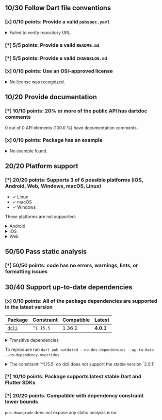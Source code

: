 ## 10/30 Follow Dart file conventions

### [x] 0/10 points: Provide a valid `pubspec.yaml`

<details>
<summary>
Failed to verify repository URL.
</summary>

Please provide a valid [`repository`](https://dart.dev/tools/pub/pubspec#repository) URL in `pubspec.yaml`, such that:

 * `repository` can be cloned,
 * a clone of the repository contains a `pubspec.yaml`, which:,
    * contains `name: onepub`,
    * contains a `version` property, and,
    * does not contain a `publish_to` property.

`pubspec.yaml` from the repository URL mismatch: expected `https://github.com/noojee/onepub.dev` but got `https://github.com/onepub-dev/onepub`.
</details>

### [*] 5/5 points: Provide a valid `README.md`


### [*] 5/5 points: Provide a valid `CHANGELOG.md`


### [x] 0/10 points: Use an OSI-approved license

<details>
<summary>
No license was recognized.
</summary>

Consider using an [OSI-approved license](https://opensource.org/licenses) in the `LICENSE` file to make it more accessible to the community.
</details>

## 10/20 Provide documentation

### [*] 10/10 points: 20% or more of the public API has dartdoc comments

0 out of 0 API elements (100.0 %) have documentation comments.

### [x] 0/10 points: Package has an example

<details>
<summary>
No example found.
</summary>

See [package layout](https://dart.dev/tools/pub/package-layout#examples) guidelines on how to add an example.
</details>

## 20/20 Platform support

### [*] 20/20 points: Supports 3 of 6 possible platforms (iOS, Android, Web, **Windows**, **macOS**, **Linux**)

* ✓ Linux
* ✓ macOS
* ✓ Windows

These platforms are not supported:

<details>
<summary>
Android
</summary>

Cannot assign Android automatically to a binary only package.
</details>
<details>
<summary>
iOS
</summary>

Cannot assign iOS automatically to a binary only package.
</details>
<details>
<summary>
Web
</summary>

Cannot assign Web automatically to a binary only package.
</details>

## 50/50 Pass static analysis

### [*] 50/50 points: code has no errors, warnings, lints, or formatting issues


## 30/40 Support up-to-date dependencies

### [x] 0/10 points: All of the package dependencies are supported in the latest version

|Package|Constraint|Compatible|Latest|
|:-|:-|:-|:-|
|[`dcli`]|`^1.15.5`|1.36.2|**4.0.1**|

<details><summary>Transitive dependencies</summary>

|Package|Constraint|Compatible|Latest|
|:-|:-|:-|:-|
|[`archive`]|-|3.6.0|3.6.0|
|[`args`]|-|2.5.0|2.5.0|
|[`async`]|-|2.11.0|2.11.0|
|[`basic_utils`]|-|3.9.4|5.7.0|
|[`boolean_selector`]|-|2.1.1|2.1.1|
|[`characters`]|-|1.3.0|1.3.0|
|[`chunked_stream`]|-|1.4.2|1.4.2|
|[`circular_buffer`]|-|0.11.0|0.11.0|
|[`clock`]|-|1.1.1|1.1.1|
|[`collection`]|-|1.18.0|1.18.0|
|[`convert`]|-|3.1.1|3.1.1|
|[`crypto`]|-|3.0.3|3.0.3|
|[`csv`]|-|5.1.1|6.0.0|
|[`dart_console2`]|-|2.0.1|3.1.1|
|[`dcli_core`]|-|1.36.2|4.0.0|
|[`equatable`]|-|2.0.5|2.0.5|
|[`ffi`]|-|2.1.2|2.1.2|
|[`file`]|-|6.1.4|7.0.0|
|[`file_utils`]|-|1.0.1|1.0.1|
|[`functional_data`]|-|1.2.0|1.2.0|
|[`glob`]|-|2.1.2|2.1.2|
|[`globbing`]|-|1.0.0|1.0.0|
|[`http`]|-|0.13.6|1.2.1|
|[`http_parser`]|-|4.0.2|4.0.2|
|[`ini`]|-|2.1.0|2.1.0|
|[`intl`]|-|0.17.0|0.19.0|
|[`js`]|-|0.7.1|0.7.1|
|[`json2yaml`]|-|3.0.1|3.0.1|
|[`json_annotation`]|-|4.9.0|4.9.0|
|[`logging`]|-|1.2.0|1.2.0|
|[`matcher`]|-|0.12.16+1|0.12.16+1|
|[`meta`]|-|1.15.0|1.15.0|
|[`mime`]|-|1.0.5|1.0.5|
|[`path`]|-|1.9.0|1.9.0|
|[`pointycastle`]|-|3.9.1|3.9.1|
|[`posix`]|-|4.1.0|6.0.1|
|[`pub_semver`]|-|2.1.4|2.1.4|
|[`pubspec2`]|-|2.4.2|4.0.0|
|[`pubspec_lock`]|-|3.0.2|3.0.2|
|[`quiver`]|-|3.2.1|3.2.1|
|[`random_string`]|-|2.3.1|2.3.1|
|[`scope`]|-|3.0.0|4.1.0|
|[`settings_yaml`]|-|4.0.1|8.1.0|
|[`source_span`]|-|1.10.0|1.10.0|
|[`stack_trace`]|-|1.11.1|1.11.1|
|[`stacktrace_impl`]|-|2.3.0|2.3.0|
|[`stream_channel`]|-|2.1.2|2.1.2|
|[`string_scanner`]|-|1.2.0|1.2.0|
|[`sum_types`]|-|0.3.5|0.3.5|
|[`system_info2`]|-|2.0.4|4.0.0|
|[`term_glyph`]|-|1.2.1|1.2.1|
|[`test_api`]|-|0.7.1|0.7.1|
|[`typed_data`]|-|1.3.2|1.3.2|
|[`uuid`]|-|3.0.7|4.4.0|
|[`validators2`]|-|3.0.0|5.0.0|
|[`vin_decoder`]|-|0.2.1-nullsafety|0.2.1-nullsafety|
|[`win32`]|-|3.1.4|5.5.1|
|[`yaml`]|-|3.1.2|3.1.2|
</details>

To reproduce run `dart pub outdated --no-dev-dependencies --up-to-date --no-dependency-overrides`.

[`dcli`]: https://pub.dev/packages/dcli
[`archive`]: https://pub.dev/packages/archive
[`args`]: https://pub.dev/packages/args
[`async`]: https://pub.dev/packages/async
[`basic_utils`]: https://pub.dev/packages/basic_utils
[`boolean_selector`]: https://pub.dev/packages/boolean_selector
[`characters`]: https://pub.dev/packages/characters
[`chunked_stream`]: https://pub.dev/packages/chunked_stream
[`circular_buffer`]: https://pub.dev/packages/circular_buffer
[`clock`]: https://pub.dev/packages/clock
[`collection`]: https://pub.dev/packages/collection
[`convert`]: https://pub.dev/packages/convert
[`crypto`]: https://pub.dev/packages/crypto
[`csv`]: https://pub.dev/packages/csv
[`dart_console2`]: https://pub.dev/packages/dart_console2
[`dcli_core`]: https://pub.dev/packages/dcli_core
[`equatable`]: https://pub.dev/packages/equatable
[`ffi`]: https://pub.dev/packages/ffi
[`file`]: https://pub.dev/packages/file
[`file_utils`]: https://pub.dev/packages/file_utils
[`functional_data`]: https://pub.dev/packages/functional_data
[`glob`]: https://pub.dev/packages/glob
[`globbing`]: https://pub.dev/packages/globbing
[`http`]: https://pub.dev/packages/http
[`http_parser`]: https://pub.dev/packages/http_parser
[`ini`]: https://pub.dev/packages/ini
[`intl`]: https://pub.dev/packages/intl
[`js`]: https://pub.dev/packages/js
[`json2yaml`]: https://pub.dev/packages/json2yaml
[`json_annotation`]: https://pub.dev/packages/json_annotation
[`logging`]: https://pub.dev/packages/logging
[`matcher`]: https://pub.dev/packages/matcher
[`meta`]: https://pub.dev/packages/meta
[`mime`]: https://pub.dev/packages/mime
[`path`]: https://pub.dev/packages/path
[`pointycastle`]: https://pub.dev/packages/pointycastle
[`posix`]: https://pub.dev/packages/posix
[`pub_semver`]: https://pub.dev/packages/pub_semver
[`pubspec2`]: https://pub.dev/packages/pubspec2
[`pubspec_lock`]: https://pub.dev/packages/pubspec_lock
[`quiver`]: https://pub.dev/packages/quiver
[`random_string`]: https://pub.dev/packages/random_string
[`scope`]: https://pub.dev/packages/scope
[`settings_yaml`]: https://pub.dev/packages/settings_yaml
[`source_span`]: https://pub.dev/packages/source_span
[`stack_trace`]: https://pub.dev/packages/stack_trace
[`stacktrace_impl`]: https://pub.dev/packages/stacktrace_impl
[`stream_channel`]: https://pub.dev/packages/stream_channel
[`string_scanner`]: https://pub.dev/packages/string_scanner
[`sum_types`]: https://pub.dev/packages/sum_types
[`system_info2`]: https://pub.dev/packages/system_info2
[`term_glyph`]: https://pub.dev/packages/term_glyph
[`test_api`]: https://pub.dev/packages/test_api
[`typed_data`]: https://pub.dev/packages/typed_data
[`uuid`]: https://pub.dev/packages/uuid
[`validators2`]: https://pub.dev/packages/validators2
[`vin_decoder`]: https://pub.dev/packages/vin_decoder
[`win32`]: https://pub.dev/packages/win32
[`yaml`]: https://pub.dev/packages/yaml

<details>
<summary>
The constraint `^1.15.5` on dcli does not support the stable version `2.0.1`.
</summary>

Try running `dart pub upgrade --major-versions dcli` to update the constraint.
</details>

### [*] 10/10 points: Package supports latest stable Dart and Flutter SDKs


### [*] 20/20 points: Compatible with dependency constraint lower bounds

`pub downgrade` does not expose any static analysis error.